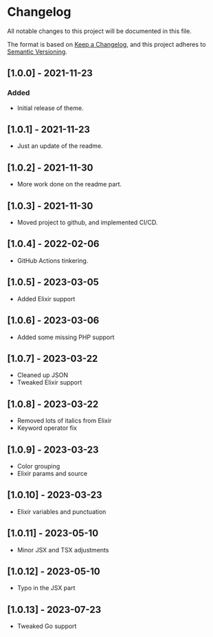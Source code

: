 # Changelog

All notable changes to this project will be documented in this file.

The format is based on [Keep a Changelog](https://keepachangelog.com/en/1.0.0/),
and this project adheres to [Semantic Versioning](https://semver.org/spec/v2.0.0.html).

## [1.0.0] - 2021-11-23

### Added

- Initial release of theme.

## [1.0.1] - 2021-11-23

- Just an update of the readme.

## [1.0.2] - 2021-11-30

- More work done on the readme part.

## [1.0.3] - 2021-11-30

- Moved project to github, and implemented CI/CD.

## [1.0.4] - 2022-02-06

- GitHub Actions tinkering.

## [1.0.5] - 2023-03-05

- Added Elixir support

## [1.0.6] - 2023-03-06

- Added some missing PHP support

## [1.0.7] - 2023-03-22

- Cleaned up JSON
- Tweaked Elixir support

## [1.0.8] - 2023-03-22

- Removed lots of italics from Elixir
- Keyword operator fix

## [1.0.9] - 2023-03-23

- Color grouping
- Elixir params and source

## [1.0.10] - 2023-03-23

- Elixir variables and punctuation

## [1.0.11] - 2023-05-10

- Minor JSX and TSX adjustments

## [1.0.12] - 2023-05-10

- Typo in the JSX part

## [1.0.13] - 2023-07-23

- Tweaked Go support
